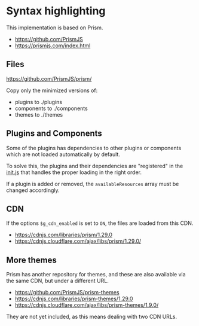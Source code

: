 Syntax highlighting
===

This implementation is based on Prism.

- https://github.com/PrismJS
- https://prismjs.com/index.html


Files
---

https://github.com/PrismJS/prism/

Copy only the minimized versions of:

- plugins to ./plugins
- components to  ./components
- themes to ./themes


Plugins and Components
---

Some of the plugins has dependencies to other plugins or components which are not loaded automatically by default.

To solve this, the plugins and their dependencies are "registered" in the [init.js](init.js) that handles the proper loading in the right order.

If a plugin is added or removed, the `availableResources` array must be changed accordingly.


CDN
---

If the options `$g_cdn_enabled` is set to `ON`, the files are loaded from this CDN.

- https://cdnjs.com/libraries/prism/1.29.0
- https://cdnjs.cloudflare.com/ajax/libs/prism/1.29.0/


More themes
---

Prism has another repository for themes, and these are also available via the same CDN, but under a different URL.

- https://github.com/PrismJS/prism-themes
- https://cdnjs.com/libraries/prism-themes/1.29.0
- https://cdnjs.cloudflare.com/ajax/libs/prism-themes/1.9.0/

They are not yet included, as this means dealing with two CDN URLs.
